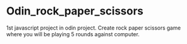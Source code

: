 # Odin_rock_paper_scissors
1st javascript project in odin project. Create rock paper scissors game where you will be playing 5 rounds against computer.
